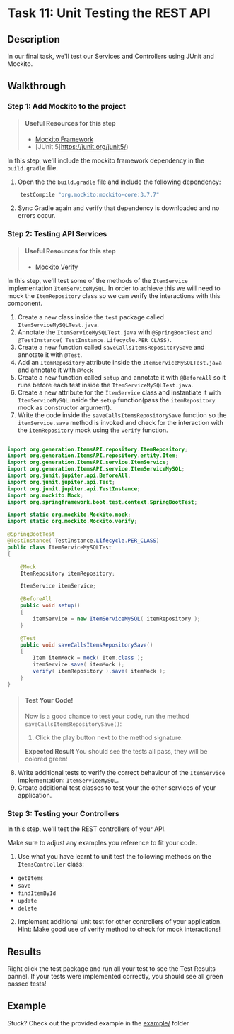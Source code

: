 # Task 11: Unit Testing the REST API

## Description

In our final task, we'll test our Services and Controllers using JUnit and Mockito.

## Walkthrough

### Step 1: Add Mockito to the project

> #### Useful Resources for this step
>
> - [Mockito Framework](https://site.mockito.org/)
> - [JUnit 5]https://junit.org/junit5/)

In this step, we'll include the mockito framework dependency in the `build.gradle` file.

1. Open the the `build.gradle` file and include the following dependency:

```gradle
  	testCompile "org.mockito:mockito-core:3.7.7"
```

2. Sync Gradle again and verify that dependency is downloaded and no errors occur.

### Step 2: Testing API Services

> #### Useful Resources for this step
>
> - [Mockito Verify](https://www.journaldev.com/21855/mockito-verify)

In this step, we'll test some of the methods of the `ItemService` implementation `ItemServiceMySQL`. In order to achieve this we will need to mock the `ItemRepository` class so we can verify the interactions with this component.

1. Create a new class inside the `test` package called `ItemServiceMySQLTest.java`.
2. Annotate the `ItemServiceMySQLTest.java` with `@SpringBootTest` and `@TestInstance( TestInstance.Lifecycle.PER_CLASS)`.
3. Create a new function called `saveCallsItemsRepositorySave` and annotate it with `@Test`.
4. Add an `ItemRepository` attribute inside the `ItemServiceMySQLTest.java` and annotate it with `@Mock`
5. Create a new function called `setup` and annotate it with `@BeforeAll` so it runs before each test inside the `ItemServiceMySQLTest.java`.
6. Create a new attribute for the `ItemService` class and instantiate it with `ItemServiceMySQL` inside the `setup` function(pass the `itemRepository` mock as constructor argument).
7. Write the code inside the `saveCallsItemsRepositorySave` function so the `itemService.save` method is invoked and check for the interaction with the `itemRepository` mock using the `verify` function.

```java

import org.generation.ItemsAPI.repository.ItemRepository;
import org.generation.ItemsAPI.repository.entity.Item;
import org.generation.ItemsAPI.service.ItemService;
import org.generation.ItemsAPI.service.ItemServiceMySQL;
import org.junit.jupiter.api.BeforeAll;
import org.junit.jupiter.api.Test;
import org.junit.jupiter.api.TestInstance;
import org.mockito.Mock;
import org.springframework.boot.test.context.SpringBootTest;

import static org.mockito.Mockito.mock;
import static org.mockito.Mockito.verify;

@SpringBootTest
@TestInstance( TestInstance.Lifecycle.PER_CLASS)
public class ItemServiceMySQLTest
{

    @Mock
    ItemRepository itemRepository;

    ItemService itemService;

    @BeforeAll
    public void setup()
    {
        itemService = new ItemServiceMySQL( itemRepository );
    }

    @Test
    public void saveCallsItemsRepositorySave()
    {
        Item itemMock = mock( Item.class );
        itemService.save( itemMock );
        verify( itemRepository ).save( itemMock );
    }
}

```

> #### Test Your Code!
>
> Now is a good chance to test your code, run the method `saveCallsItemsRepositorySave()`:
>
> 1. Click the play button next to the method signature.
>
> **Expected Result**
> You should see the tests all pass, they will be colored green!

8. Write additional tests to verify the correct behaviour of the `ItemService` implementation: `ItemServiceMySQL`.
9. Create additional test classes to test your the other services of your application.

### Step 3: Testing your Controllers

In this step, we'll test the REST controllers of your API.

Make sure to adjust any examples you reference to fit your code.

1. Use what you have learnt to unit test the following methods on the `ItemsController` class:

- `getItems`
- `save`
- `findItemById`
- `update`
- `delete`

2. Implement additional unit test for other controllers of your application.
   Hint: Make good use of verify method to check for mock interactions!

## Results

Right click the test package and run all your test to see the Test Results pannel. If your tests were implemented correctly, you should see all green passed tests!

## Example

Stuck? Check out the provided example in the [example/](example/) folder
